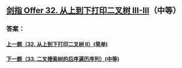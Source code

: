 ## [剑指 Offer 32. 从上到下打印二叉树 III-III](https://leetcode-cn.com/problems/merge-two-sorted-lists/)（中等）





### 答案：



#### [上一题（32. 从上到下打印二叉树 II）(简单)](https://github.com/sdwwld/leetCode/blob/master/src/main/java/com/wld/java/offer/剑指Offer32-II.md)

#### [下一题（33. 二叉搜索树的后序遍历序列）(中等)](https://github.com/sdwwld/leetCode/blob/master/src/main/java/com/wld/java/offer/剑指Offer33.md)